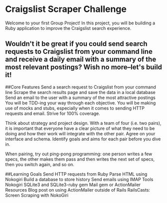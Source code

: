 Craigslist Scraper Challenge
==========
Welcome to your first Group Project! In this project, you will be building a Ruby application to improve the Craigslist search experience.

Wouldn't it be great if you could send search requests to Craigslist from your command line and receive a daily email with a summary of the most relevant postings? Wish no more–let's build it!
---------
##Core Features
Send a search request to Craigslist from your command line
Scrape the search results page and save the data in a local database
Send an email to the user with a summary of the most attractive postings
You will be TDD-ing your way through each objective. You will be making use of mocks and stubs, especially when it comes to sending HTTP requests and email. Strive for 100% coverage.

Think about strategy and project design. With a team of four (i.e. two pairs), it is important that everyone have a clear picture of what they need to be doing and how their work will integrate with the other pair. Agree on your interface and schema. Identify goals and aims for each pair before you dive in.

When pairing, try out ping-pong programming: one person writes a few specs, the other makes them pass and then writes the next set of specs, then you switch again, and so on.

##Learning Goals
Send HTTP requests from Ruby
Parse HTML using Nokogiri
Build a database to store history
Send emails using IMAP
Tools
Nokogiri
SQLite3 and SQLite3-ruby gem
Mail gem or ActionMailer
Resources
Blog post on using ActionMailer outside of Rails
RailsCasts: Screen Scraping with NokoGiri